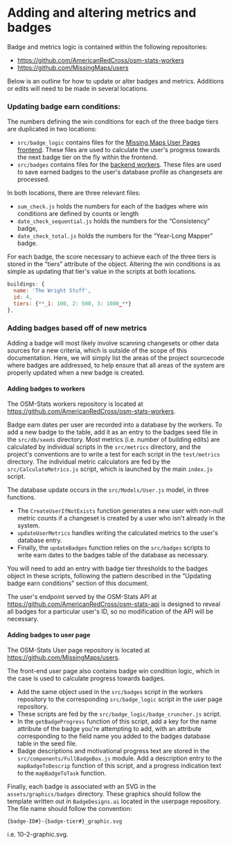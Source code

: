 # Adding and altering metrics and badges

Badge and metrics logic is contained within the following repositories:

  - https://github.com/AmericanRedCross/osm-stats-workers
  - https://github.com/MissingMaps/users

Below is an outline for how to update or alter badges and metrics. Additions or edits will need to be made in several locations.

### Updating badge earn conditions:

The numbers defining the win conditions for each of the three badge tiers are duplicated in two locations:

  - `src/badge_logic` contains files for the [Missing Maps User Pages frontend](https://github.com/MissingMaps/users). These files are used to calculate the user's progress towards the next badge tier on the fly within the frontend.
  - `src/badges` contains files for the [backend workers](https://github.com/AmericanRedCross/osm-stats-workers). These files are used to save earned badges to the user's database profile as changesets are processed.

In both locations, there are three relevant files:

  - `sum_check.js` holds the numbers for each of the badges where win conditions are defined by counts or length
  - `date_check_sequential.js` holds the numbers for the “Consistency” badge,
  - `date_check_total.js` holds the numbers for the “Year-Long Mapper” badge.

For each badge, the score necessary to achieve each of the three tiers is stored in the “tiers” attribute of the object. Altering the win conditions is as simple as updating that tier's value in the scripts at both locations.

```js
buildings: {
  name: 'The Wright Stuff',
  id: 4,
  tiers: {**_1: 100, 2: 500, 3: 1000_**}
},
```

### Adding badges based off of new metrics

Adding a badge will most likely involve scanning changesets or other data sources for a new criteria, which is outside of the scope of this documentation. Here, we will simply list the areas of the project sourcecode where badges are addressed, to help ensure that all areas of the system are properly updated when a new badge is created.

#### Adding badges to workers

The OSM-Stats workers repository is located at https://github.com/AmericanRedCross/osm-stats-workers.

Badge earn dates per user are recorded into a database by the workers. To add a new badge to the table, add it as an entry to the badges seed file in the  `src/db/seeds` directory. Most metrics (i.e. number of building edits) are calculated by individual scripts in the `src/metrics` directory, and the project's conventions are to write a test for each script in the `test/metrics` directory. The individual metric calculators are fed by the `src/CalculateMetrics.js` script, which is launched by the main `index.js` script.

The database update occurs in the `src/Models/User.js` model, in three functions.

- The `CreateUserIfNotExists` function generates a new user with non-null metric counts if a changeset is created by a user who isn't already in the system.
- `updateUserMetrics` handles writing the calculated metrics to the user's database entry.
- Finally, the `updateBadges` function relies on the `src/badges` scripts to write earn dates to the badges table of the database as necessary.

You will need to add an entry with badge tier thresholds to the badges object in these scripts, following the pattern described in the “Updating badge earn conditions” section of this document.

The user's endpoint served by the OSM-Stats API at https://github.com/AmericanRedCross/osm-stats-api is designed to reveal all badges for a particular user's ID, so no modification of the API will be necessary.

#### Adding badges to user page

The OSM-Stats User page repository is located at https://github.com/MissingMaps/users.

The front-end user page also contains badge win condition logic, which in the case is used to calculate progress towards badges.

- Add the same object used in the `src/badges` script in the workers repository to the corresponding `src/badge_logic` script in the user page repository.
- These scripts are fed by the `src/badge_logic/badge_cruncher.js` script.
- In the `getBadgeProgress` function of this script, add a key for the name attribute of the badge you're attempting to add, with an attribute corresponding to the field name you added to the badges database table in the seed file.
- Badge descriptions and motivational progress text are stored in the `src/components/FullBadgeBox.js` module. Add a description entry to the `mapBadgeToDescrip` function of this script, and a progress indication text to the `mapBadgeToTask` function.

Finally, each badge is associated with an SVG in the `assets/graphics/badges` directory. These graphics should follow the template written out in `BadgeDesigns.ai` located in the userpage repository. The file name should follow the convention:

```{badge-ID#}-{badge-tier#}_graphic.svg```

i.e. 10-2-graphic.svg.
